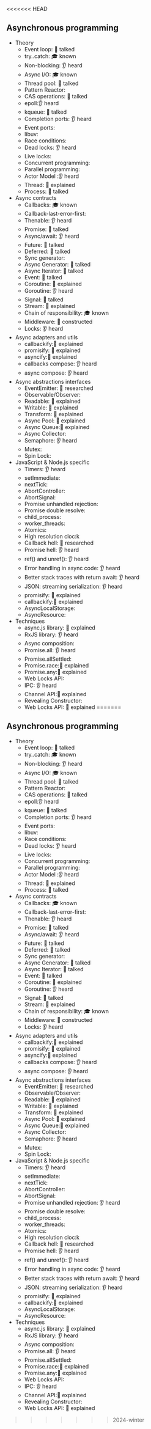 <<<<<<< HEAD
## Asynchronous programming

- Theory
  - Event loop: 📢 talked
  - try..catch: 🎓 known
  - Non-blocking: 👂 heard
  - Async I/O: 🎓 known
  - Thread pool: 📢 talked
  - Pattern Reactor:
  - CAS operations: 📢 talked
  - epoll:👂 heard
  - kqueue: 📢 talked
  - Completion ports: 👂 heard
  - Event ports:
  - libuv:
  - Race conditions:
  - Dead locks: 👂 heard
  - Live locks:
  - Concurrent programming:
  - Parallel programming:
  - Actor Model :👂 heard
  - Thread: 🙋 explained
  - Process: 📢 talked
- Async contracts
  - Callbacks: 🎓 known
  - Callback-last-error-first:
  - Thenable: 👂 heard
  - Promise: 📢 talked
  - Async/await: 👂 heard
  - Future: 📢 talked
  - Deferred: 📢 talked
  - Sync generator:
  - Async Generator: 📢 talked
  - Async Iterator: 📢 talked
  - Event: 📢 talked
  - Coroutine: 🙋 explained
  - Goroutine: 👂 heard
  - Signal: 📢 talked
  - Stream: 🙋 explained
  - Chain of responsibility: 🎓 known
  - Middleware:  🚀 constructed
  - Locks: 👂 heard
- Async adapters and utils
  - callbackify:🙋 explained
  - promisify: 🙋 explained
  - asyncify:🙋 explained
  - callbacks compose: 👂 heard
  - async compose: 👂 heard
- Async abstractions interfaces
  - EventEmitter: 🔬 researched
  - Observable/Observer:
  - Readable: 🙋 explained
  - Writable:  🙋 explained
  - Transform: 🙋 explained
  - Async Pool: 🙋 explained
  - Async Queue:🙋 explained
  - Async Collector:
  - Semaphore: 👂 heard
  - Mutex: 
  - Spin Lock:
- JavaScript & Node.js specific
  - Timers: 👂 heard
  - setImmediate:
  - nextTick:
  - AbortController:
  - AbortSignal:
  - Promise unhandled rejection:
  - Promise double resolve:
  - child_process:
  - worker_threads:
  - Atomics:
  - High resolution cloc:k
  - Callback hell: 🔬 researched
  - Promise hell: 👂 heard
  - ref() and unref(): 👂 heard
  - Error handling in async code: 👂 heard
  - Better stack traces with return await: 👂 heard
  - JSON: streaming serialization: 👂 heard
  - promisify: 🙋 explained
  - callbackify:🙋 explained
  - AsyncLocalStorage:
  - AsyncResource:
- Techniques
  - async.js library: 🙋 explained
  - RxJS library: 👂 heard
  - Async composition:
  - Promise.all: 👂 heard
  - Promise.allSettled: 
  - Promise.race:🙋 explained
  - Promise.any:🙋 explained
  - Web Locks API:
  - IPC: 👂 heard
  - Channel API:🙋 explained
  - Revealing Constructor:
  - Web Locks API: 🙋 explained
=======
## Asynchronous programming

- Theory
  - Event loop: 📢 talked
  - try..catch: 🎓 known
  - Non-blocking: 👂 heard
  - Async I/O: 🎓 known
  - Thread pool: 📢 talked
  - Pattern Reactor:
  - CAS operations: 📢 talked
  - epoll:👂 heard
  - kqueue: 📢 talked
  - Completion ports: 👂 heard
  - Event ports:
  - libuv:
  - Race conditions:
  - Dead locks: 👂 heard
  - Live locks:
  - Concurrent programming:
  - Parallel programming:
  - Actor Model :👂 heard
  - Thread: 🙋 explained
  - Process: 📢 talked
- Async contracts
  - Callbacks: 🎓 known
  - Callback-last-error-first:
  - Thenable: 👂 heard
  - Promise: 📢 talked
  - Async/await: 👂 heard
  - Future: 📢 talked
  - Deferred: 📢 talked
  - Sync generator:
  - Async Generator: 📢 talked
  - Async Iterator: 📢 talked
  - Event: 📢 talked
  - Coroutine: 🙋 explained
  - Goroutine: 👂 heard
  - Signal: 📢 talked
  - Stream: 🙋 explained
  - Chain of responsibility: 🎓 known
  - Middleware:  🚀 constructed
  - Locks: 👂 heard
- Async adapters and utils
  - callbackify:🙋 explained
  - promisify: 🙋 explained
  - asyncify:🙋 explained
  - callbacks compose: 👂 heard
  - async compose: 👂 heard
- Async abstractions interfaces
  - EventEmitter: 🔬 researched
  - Observable/Observer:
  - Readable: 🙋 explained
  - Writable:  🙋 explained
  - Transform: 🙋 explained
  - Async Pool: 🙋 explained
  - Async Queue:🙋 explained
  - Async Collector:
  - Semaphore: 👂 heard
  - Mutex: 
  - Spin Lock:
- JavaScript & Node.js specific
  - Timers: 👂 heard
  - setImmediate:
  - nextTick:
  - AbortController:
  - AbortSignal:
  - Promise unhandled rejection: 👂 heard
  - Promise double resolve: 
  - child_process:
  - worker_threads:
  - Atomics:
  - High resolution cloc:k
  - Callback hell: 🔬 researched
  - Promise hell: 👂 heard
  - ref() and unref(): 👂 heard
  - Error handling in async code: 👂 heard
  - Better stack traces with return await: 👂 heard
  - JSON: streaming serialization: 👂 heard
  - promisify: 🙋 explained
  - callbackify:🙋 explained
  - AsyncLocalStorage:
  - AsyncResource:
- Techniques
  - async.js library: 🙋 explained
  - RxJS library: 👂 heard
  - Async composition:
  - Promise.all: 👂 heard
  - Promise.allSettled: 
  - Promise.race:🙋 explained
  - Promise.any:🙋 explained
  - Web Locks API:
  - IPC: 👂 heard
  - Channel API:🙋 explained
  - Revealing Constructor:
  - Web Locks API: 🙋 explained
>>>>>>> 2024-winter
